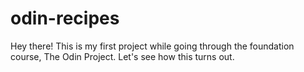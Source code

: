 # odin-recipes

Hey there!
This is my first project while going through the foundation course, The Odin Project.
Let's see how this turns out.
